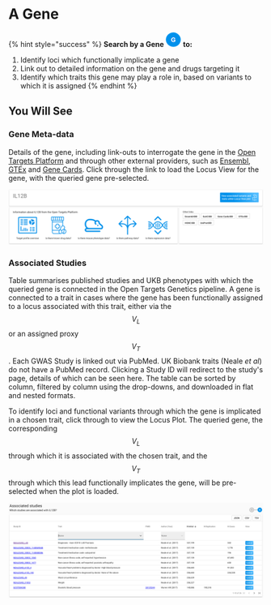 # A Gene

{% hint style="success" %}
**Search by a Gene** ![](../.gitbook/assets/g_30.png) **to:**

1. Identify loci which functionally implicate a gene
2. Link out to detailed information on the gene and drugs targeting it 
3. Identify which traits this gene may play a role in, based on variants to which it is assigned
{% endhint %}

## You Will See

### Gene Meta-data

Details of the gene, including link-outs to interrogate the gene in the [Open Targets Platform](https://www.targetvalidation.org) and through other external providers, such as [Ensembl](www.ensembl.org), [GTEx](https://gtexportal.org/home/) and [Gene Cards](https://www.genecards.org/). Click through the link to load the Locus View for the gene, with the queried gene pre-selected.

![](../.gitbook/assets/screen-shot-2018-10-12-at-14.44.31.png)

### Associated Studies

Table summarises published studies and UKB phenotypes with which the queried gene is connected in the Open Targets Genetics pipeline. A gene is connected to a trait in cases where the gene has been functionally assigned to a locus associated with this trait, either via the $$V_L$$ or an assigned proxy $$V_T$$. Each GWAS Study is linked out via PubMed. UK Biobank traits \(Neale _et al_\) do not have a PubMed record. Clicking a Study ID will redirect to the study's page, details of which can be seen here. The table can be sorted by column, filtered by column using the drop-downs, and downloaded in flat and nested formats.

To identify loci and functional variants through which the gene is implicated in a chosen trait, click through to view the Locus Plot. The queried gene, the corresponding $$V_L$$ through which it is associated with the chosen trait, and the $$V_T$$ through which this lead functionally implicates the gene, will be pre-selected when the plot is loaded.

![](../.gitbook/assets/screen-shot-2018-10-12-at-14.46.18.png)


